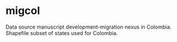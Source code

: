 # migcol
Data source manuscript development-migration nexus in Colombia.
Shapefile subset of states used for Colombia.

